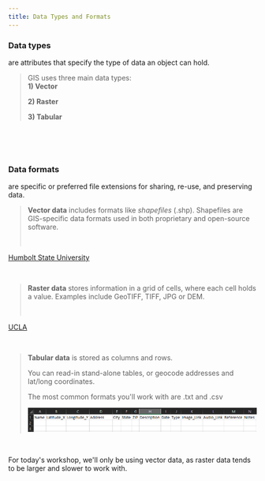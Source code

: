 ```yaml
---
title: Data Types and Formats
---
```

  
### **Data types**
are attributes that specify the type of data an object can hold.
<br>

> GIS uses three main data types:<br>
> **1) Vector**
> 
> **2) Raster**
> 
> **3) Tabular**

<br>
  <br>
    <br>

### **Data formats**
are specific or preferred file extensions for sharing, re-use, and preserving data.
<br>

> **Vector data** includes formats like *shapefiles* (.shp). Shapefiles are GIS-specific data formats used in both proprietary and open-source software. 
> 
> <html><img src="https://raw.githubusercontent.com/nulib-ds/arcgis_online/gh-pages/img/vector_examples.png" alt txt="vector example"></html>
<h7><a href="https://gsp.humboldt.edu/olm/Lessons/GIS/08%20Rasters/RasterToVector.html">Humbolt State University</a></h7>

<br>

> **Raster data** stores information in a grid of cells, where each cell holds a value. Examples include GeoTIFF, TIFF, JPG or DEM.
> 
> <html><img src="https://raw.githubusercontent.com/nulib-ds/arcgis_online/gh-pages/img/raster_examples.png" alt txt="raster example"></html>
<h7><a href="https://ucladataguides.readthedocs.io/en/latest/working_with_mapping/agol.html">UCLA</a></h7>

<br>

> **Tabular data** is stored as columns and rows. 
>
> You can read-in stand-alone tables, or geocode addresses and lat/long coordinates. 
>
> The most common formats you'll work with are .txt and .csv 
> 
> 
> <html><img src="https://raw.githubusercontent.com/nulib-ds/qgis/gh-pages/img/csv_template.png" alt txt="csv format"></html>

<br>
  
For today's workshop, we'll only be using vector data, as raster data tends to be larger and slower to work with. 
